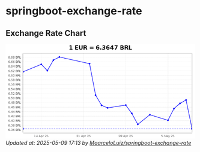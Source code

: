 # springboot-exchange-rate

<!-- EXCHANGE-RATE-START -->
## Exchange Rate Chart

![Exchange Rate Chart](charts/chart.png)*Updated at: 2025-05-09 17:13 by [MaarceloLuiz/springboot-exchange-rate](https://github.com/MaarceloLuiz/springboot-exchange-rate)*


<!-- EXCHANGE-RATE-END -->